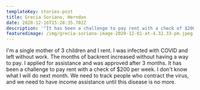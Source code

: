 ```yaml
---
templateKey: stories-post
title: Grecia Soriano, Herndon
date: 2020-12-16T15:28:35.702Z
description: '"It has been a challenge to pay rent with a check of $200 per week."'
featuredimage: /img/grecia-soriano-image-2020-12-01-at-4.32.33-pm.jpeg
---
```

I'm a single mother of 3 children and I rent. I was infected with COVID and left without work. The months of backrent increased without having a way to pay. I applied for assistance and was approved after 3 months. It has been a challenge to pay rent with a check of $200 per week. I don't know what I will do next month. We need to track people who contract the virus, and we need to have income assistance until this disease is no more.